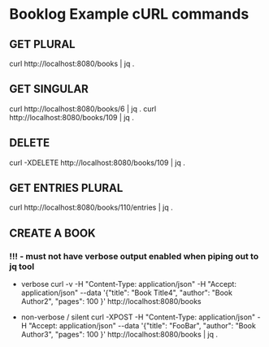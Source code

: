 # Booklog Example cURL commands

## GET PLURAL
curl http://localhost:8080/books | jq .
## GET SINGULAR
curl http://localhost:8080/books/6 | jq .
curl http://localhost:8080/books/109 | jq .
## DELETE
curl -XDELETE http://localhost:8080/books/109 | jq .
## GET ENTRIES PLURAL
curl http://localhost:8080/books/110/entries | jq .

## CREATE A BOOK
### !!! - must not have verbose output enabled when piping out to jq tool

- verbose
curl -v -H "Content-Type: application/json" -H "Accept: application/json" --data '{"title": "Book Title4", "author": "Book Author2", "pages": 100 }' http://localhost:8080/books

- non-verbose / silent
curl -XPOST -H "Content-Type: application/json" -H "Accept: application/json" --data '{"title": "FooBar", "author": "Book Author3", "pages": 100 }' http://localhost:8080/books | jq .


